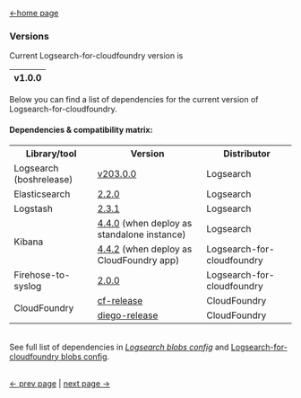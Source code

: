 [<-home page](../README.md)
### Versions

Current Logsearch-for-cloudfoundry version is

| v1.0.0 |
| ------ |

Below you can find a list of dependencies for the current version of Logsearch-for-cloudfoundry.

#### Dependencies & compatibility matrix:

<table>
  <tr>
    <th>Library/tool</th><th>Version</th><th>Distributor</th>
  </tr>
  
  <tr>
    <td>Logsearch (boshrelease)</td>
    <td><a href="https://github.com/logsearch/logsearch-boshrelease/tree/v203.0.0">v203.0.0</a></td>
    <td>Logsearch</td>
  </tr>

  <tr>
    <td>Elasticsearch</td>
    <td><a href="https://github.com/logsearch/logsearch-boshrelease/blob/v203.0.0/config/blobs.yml#L38">2.2.0</a></td>
    <td>Logsearch</td>
  </tr>
  
  <tr>
    <td>Logstash</td>
    <td><a href="https://github.com/logsearch/logsearch-boshrelease/blob/v203.0.0/config/blobs.yml#L46">2.3.1</a></td>
    <td>Logsearch</td>
  </tr>
  
  <tr>
    <td rowspan="2">Kibana</td>
    <td><a href="https://github.com/logsearch/logsearch-boshrelease/blob/v203.0.0/config/blobs.yml#L42">4.4.0</a> (when deploy as standalone instance)</td>
    <td>Logsearch</td>
  </tr>
  <tr>
    <td><a href="../config/blobs.yml#L2">4.4.2</a> (when deploy as CloudFoundry app)</td>
    <td>Logsearch-for-cloudfoundry</td>
  </tr>
   
  <tr>
    <td>Firehose-to-syslog</td>
    <td><a href="https://github.com/cloudfoundry-community/firehose-to-syslog/tree/2.0.0">2.0.0</a></td>
    <td>Logsearch-for-cloudfoundry</td>
  </tr>
  
  <tr>
    <td rowspan="2">CloudFoundry</td>
    <td><a href="https://github.com/cloudfoundry/cf-release">cf-release</a></td>
    <td>CloudFoundry</td>
  </tr>
  <tr>
    <td><a href="https://github.com/cloudfoundry/diego-release">diego-release</a></td>
    <td>CloudFoundry</td>
  </tr>
</table>

</br>See full list of dependencies in [_Logsearch blobs config_](https://github.com/logsearch/logsearch-boshrelease/blob/develop/config/blobs.yml) and [Logsearch-for-cloudfoundry blobs config](../config/blobs.yml).

</br>[<- prev page](troubleshooting.md) | [next page ->](links.md)
